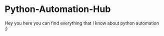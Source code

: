 # Python-Automation-Hub
Hey you here you can find everything that I know about python automation ;)
